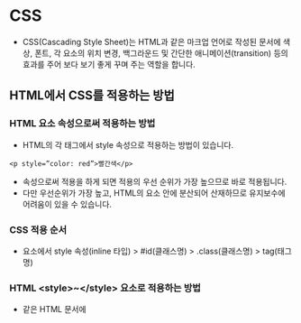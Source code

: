# CSS
- CSS(Cascading Style Sheet)는 HTML과 같은 마크업 언어로 작성된 문서에 색상, 폰트, 각 요소의 위치 변경, 백그라운드 및 간단한 애니메이션(transition) 등의 효과를 주어 보다 보기 좋게 꾸며 주는 역할을 합니다.


## HTML에서 CSS를 적용하는 방법
### HTML 요소 속성으로써 적용하는 방법
- HTML의 각 태그에서 style 속성으로 적용하는 방법이 있습니다. 
```
<p style=”color: red”>빨간색</p>
```
- 속성으로써 적용을 하게 되면 적용의 우선 순위가 가장 높으므로 바로 적용됩니다. 
- 다만 우선순위가 가장 높고, HTML의 요소 안에 분산되어 산재하므로 유지보수에 어려움이 있을 수 있습니다.      

### CSS 적용 순서
- 요소에서 style 속성(inline 타입)  \> #id(클래스명) \> .class(클래스명)  \> tag(태그명)

### HTML \<style\>~\</style\> 요소로 적용하는 방법
- 같은 HTML 문서에 <style> 태그 안에 스타일을 적용하는 방식 입니다. 
```
   예)
   <!DOCTYPE html>
   <html>
     <head>
       <meta charset='utf-8'>
       <style>
          p { color : red; }
       </style>       
     </head>
     <body>
       <p>빨간색 글씨</p>
     </body>
   </html>
```   

- 같은 문서에 CSS가 HTML 요소로 함께 존재하게 되는 형태입니다. 
- 여러페이지에 공통 스타일이 있는 경우 중복해서 작성해야 하는 불편함이 있고, 중복된 소스가 분산되어 산재하므로  유지 보수에 어려움이 따를 수 있습니다.

### 외부 파일로 적용하는 방법
- CSS를 외부 파일로 따로 분리하여 작성하는 방식 입니다.
```
<link rel=”stylesheet” type=”text/css” href='css 외부 파일 경로'>
```
```
예) 
<!DOCTYPE html>
   <html>
     <head>
       <meta charset='utf-8'>
       <link rel=”stylesheet” type=”text/css” href=”css/style/.css”>
     </head>
     <body>
       <p>빨간색 글씨</p>
     </body>
  </html> 
```

- 외부파일로 따로 분리하여 작성하는 경우 공통 요소에 대한 스타일을 한번만 정의 할수 있습니다.
- 웹브라우저는 한번 다운로드 받은 외부 파일은 캐싱처리를 하므로 브라우저의 렌더링 속도에 이점이 있습니다.
- 그러나 캐싱처리를 하므로 수정한 CSS 요소가 바로 반영되지 않는 다는 문제가 있습니다.

## 선택자
- HTML요소에 스타일을 입힐려면 우선 특정 요소를 선택하고 선택한 요소에 스타일을 지정하여 꾸며야 합니다.
- 특정 요소를 선택하게 해 주는 것을 선택자라고 합니다.

### 선택자의 종류
#### 태그 선택자
- div, span, p와 같이 태그 이름으로 요소를 선택하는 방법 입니다. 
- 태그 이름이므로 복수의 요소를 선택할 수 있습니다. 
```
 <style>
p { color: red; }
 </style>
```

#### 클래스 선택자
- 클래스 속성에 지정된 이름으로 요소를 선택하는 방법입니다.
- 클래스는 개념적으로 복수의 요소에 적용하기 위한 속성이므로 복수의 요소를 선택할 수 있습니다.
- 클래스 선택자는 마침표(.)로 시작하며 클래스명을 입력합니다.
```
<style>
.selected { color: red }
</style>
<ul>
<li>스파크
<li class='selected'>모닝</li>
<li>레이</li>
</ul>
```

#### 아이디 선택자
- 아이디 속성으로 지정된 이름으로 요소를 선택하는 방법입니다.
- 아이디는 개념적으로 1개의 요소에 적용하기 위한 속성입니다. 그러나 CSS에서는 여러개가 선택될 수 있으나 적용 우선순위에 영향을 받으므로 반드시 1개의 요소만 적용하도록 합니다.
- 아이디 선택자는 샵(#)으로 시작하며 아이디명을 입력합니다.
```
<style>
#title { color: red }
</style>
```

```
<h1 id='title'>제목</h1>
```

#### 스타일 적용 우선 순위
- style 속성에 적용(inline 타입) \> #id명 \> #class명 \> tag이름
- 스타일은 가장 많은 요소에 적용될수 있는 범위의 선택자가 가장 우선순위가 작고, 적용 범위가 작을 수록 스타일 우선순위가 높습니다.


#### 조상 자손 선택자
- 스타일을 적용할 요소의 범위를 좁혀서 적용하기를 원할때 사용할 수 있습니다. 
- 왼쪽에 먼저 나열되는 요소가 상위 요소로 인식됩니다.
```
예)
p 태그 아래 li 요소가 모두 선택됩니다.
<style>
p li { color :red; }
</style>
<p>
  <ul>
    <li>스파크</li>
    <li>모닝</li>
    <li>레이</li>
   </ul>
   <ol>
     <li>스파크</li>
     <li>모닝</li>
     <li>레이</li>
   </ol>
</p>
```
#### 부모 자식 선택자
- 상기 예시의 경우 p 태그 아래 li로 되어 있는 모든 태그가 적용이 됩니다. 
- 그러나 ul 요소 하위 li만 적용해야 하는 경우도 있는데, 그때는 \> 결합자 를 사용하여 바로 하위 요소를 선택할 수 있습니다.

```
<style>
p ul > li { color: red; } 
</style>
```

#### 그룹 선택자
- 여러 요소를 선택하여 동일 속성을 선택하는 방법
```
<style>
ul, ol { color: red; }
.car, .truck { color: blue; }
#nav li, #footer li { font-size: 20px; }
</style>
```

#### 가상 클래스선택자
- 선택자에 추가하는 키워드로, 선택한 요소가 특별한 상태여야 적용될 수 있는 선택자를 의미 합니다.
```
예)
:link - 방문한 적이 없는 링크
:visited - 방문한 적이 있는 링크
:hover - 마우스를 롤오버 했을 때 
:active - 마우스를 클릭했을 때 
:read-only 읽기 전용 상태일때 
:not(선택자) { 특정 포함되지 않은 요소만 선택)
:nth-child  특정 순서에 있는 요소를 선택할 때
:checked  radio, checkbox에서 선택된 요소
:after - 하위 요소 가장 끝에
:before - 하위 요소 바로 앞에
```

- 선택자를 모두 암기는 불가 다만 쉽게 찾아서 쓸 수 있도록 하기 참고 URL을 한번씩 연습 해 볼 것
- 선택자 Reference
[https://developer.mozilla.org/ko/docs/Web/CSS/Reference#%EC%84%A0%ED%83%9D%EC%9E%90](https://developer.mozilla.org/ko/docs/Web/CSS/Reference#%EC%84%A0%ED%83%9D%EC%9E%90)


#### 결합자
- 결합자니는 “A는 B의 자식”, “A는 B와 인접한 요소” 처럼 두 개 이상의 선택자 끼지 관계를 형성합니다.

- 인접 형제 결합 A + B<br>
   요소 A와 B가 같은 부모를 가지며 B가 A를 바로 뒤따라야 하도록 지정합니다.
  
- 일반 형제 결합 A ~ B<br>
   요소 A와 B가 같은 무모를 가지며, B가 A를 뒤따라야 하도록 지정합니다. 그러나 B가 A의 바로 옆에 위치해야 할 필요는 없습니다.

- 자식 결합자 A > B<br>
  요소 B가 A의 바로 밑에 위치해야 하도록 지정합니다.

- 자손 결합자<br>
 요소 B가 A의 밑에 위치해야 하도록 지정합니다. 그러나 B가 A의 바로 아래에 있을 필요는 없습니다.

### 스타일 상속(inherit)
- 스타일은 가장 효율적인 방식으로 브라우저에서 적용이 됩니다. 보통 상위 요소가 하위 요소의 스타일에 영향을 주나 모든 속성에 해당되지는 않습니다.
```
예)
color 속성은 상속됩니다.
border 속성은 상속되지 않습니다.
``` 

## 속성
- 스타일 각각의 효과는 속성이라고 합니다. 속성은 약 250개 정도가 있다고 하나 실제 개발 환경에서 모두 익히고 작업을 하는 경우는 거의 없습니다. 
- 사용 빈도수가 낮은 경우는 바로 떠올려서 적용하기 역시 어려울 수 있습니다.
- 따라서 속성에 대한 공부는 가장 많이 쓰는 속성 위주로 연습을 하시면 됩니다. 

## 폰트
### font-size 
- 글자 크기를 지정하는 속성 입니다. 주요 단위는 px, em, rem입니다.
- rem
	- \<html\> 태그에 적용된 font-size에 따라 상대적으로 크기가 결정됩니다. 
   
- px 
	- 모니터상의 화소 하나의 크기에 대응되는 단위 입니다. 고정된 값이기 때문에 이해하기 쉽습니다.
	
- em
	- 부모태그에 지정된 font-size에 따라 상대적으로 크기가 결정됩니다.

### color
- 글꼴의 컬러를 지정할 수 있습니다. 
- 색상을 지정하는 방법
- hex 코드(16진수 코드) 적용방식 
```
 예) p { color: #ff0000; }
``` 
- 색상명으로 적용하는 방식
```
 예) p { color: red; }
```

- rgb방식으로 적용하는 방식
	- 빛의 3원색인 빨강,녹색,파랑의 수치로 적용하는 방법이며
	- 색상의 범위는 각각 0~255(256개)씩 조합하여 색상을 구성합니다.(16,777,216개 색상)
```
p { color: rgb(255, 0, 0); }
``` 
  
### text-align 
- 텍스트 정렬 방향을 지정할 수 있습니다.
	- left - 왼쪽 정렬
	- right - 오른쪽 정렬
	- center - 중앙 정렬
	- justify - 양쪽 정렬

### line-height 
- 행간 높이를 지정할 수 있습니다. 기본값은 1.2 입니다. 
   
### font-weight 
- 텍스트의 굵기를 지정할수 있습니다.
- normal(정상), bold(굵게)와 같이 텍스트로 속성을 지정하거나
- 100~900 범위의 숫자로 굵기를 지정할 수 있습니다.<br>(다만 폰트가 지원을 하는 숫자의 범위여야 적용이 됩니다.)

### font-family
- 글꼴을 지정할 수 있는 속성입니다. 
- 글꼴을 지정하는 방법
```
p { font-family: 폰트명1, 폰트명2, 폰트명3 }
```
- 폰트는 적용가능 폰트를 왼쪽부터 우선 순위를 가지고 적용됩니다. 
- 즉 폰트명1이 적용된다면 폰트명2는 적용되지 않습니다.
- 2개 이상 단어로 구성된 폰트명은 큰따옴표(”)로 감싸서 설정합니다.
```
예) p { font-family : “Sans Serif”, Verdana, “Times New Roman”; }
```
  
- 폰트는 사이트를 이용하는 사용자의 컴퓨터에 자체적으로 보유하고 있는 시스템 폰트와 웹폰트로 구분해서 생각할 수 있습니다.
- 시스템에 설치하는 폰트는 웹 사용자에 따라 보유하고 있을 수도 있고 없을 수도 있으므로 통일성을 위해서 또는 라이센스가 있는 보기 좋은 폰트 사용을 위해 웹 폰트를 사용하기도 합니다.

- 웹폰트 사용하는법

```
https://fonts.google.com/

예) 
https://fonts.google.com/specimen/Noto+Sans+KR?preview.text_type=custom&selection.family=Noto+Sans+KR:wght@100;300;400;500;700;900&sidebar.open=true

<link>방식
<link rel="preconnect" href="https://fonts.gstatic.com"> <link href="https://fonts.googleapis.com/css2? family= Noto+Sans+KR:wght@100;300;400;500;700;900 & display=swap" rel="stylesheet">

import 방식
@import url('https://fonts.googleapis.com/css2? family= Noto+Sans+KR:wght@100;300;400;500;700;900 & display=swap');


font-family: 'Noto Sans KR', sans-serif
```

## 공간
### 인라인 레벨 요소(Inline level Element)
- 줄개행을 하지 않습니다.
- 공간을 지정할 수 없습니다. 요소 안에 있는 내용만큼의 공간만 차지합니다.
- 위 아래 공백(margin)을 지정할 수 없으나, 내부 공백(padding)은 지정할 수 있습니다.
- 대표적으로 \<span\>태그는 inline-level 요소 입니다.

### 블록 레벨 요소(block Level Element)
- 항상 줄개행을 합니다.
- 공간을 지정할 수 있습니다. 즉, width, height(너비와 높이)를 가질 수 있습니다.(CSS에서 지정)
- 아래 위 또는 왼쪽 오른쪽에 공백(margin)을 지정할 수 있습니다.
- 대표적으로 \<div\> 태그는 block-level 요소 입니다.

### 인라인 블록 요소(Inline-Block Level Element)
- block-level, inline-level 외에도 이 둘의 속성을 모두 가지고 있는 inline-block-level 요소도 있습니다.
- 각 요소 자체에 자연적으로 있는 속성은 아니며, style 지정을 하여 적용할 수 있습니다.
- 또한 block-level 속성은 style 지정을 통해 inline, inline-block level 속성으로 변경이 가능합니다. 
- inline-level 속성 역시 style 지정을 통해 inline-block, block-level 속성으로 변경할 수 있습니다.

### display 속성
- display 속성을 사용하여 block, inline, inline-block, 또는 none 속성(안보임처리)를 지정하여 
- 공간 속성을 변경할 수 있습니다.

```
예)
<style>
p { display: inline; }
span { display: block; }
.section { display: none;  }
</style>
```

## 레이아웃
### box-sizing
- box-sizing 속성을 설정하지 않는 다면 모든 요소는 기본 content-box 속성을 가집니다. 

- content-box<br>
내용 기준이 되며, 각 요소의 기준 너비, 높이는 보더(border)와 padding이 더해집니다. 
- border-box<br>
보더가 기준이 되며 보더 기준으로 기준 너비, 높이가 결정됩니다.

### 포지션
- position 속성은 문서상의 배치하는 방법을 지정합니다.(top, right, bottom, left, z-index)
- 아무 속성을 지정하지 않는다면 기본 값은 static 입니다.
- static
	- 요소를 일반적인 문서 흐름에 따라 배치합니다. top, right, bottom, left, z-index 속성은 적용되지 않습니다.
- relative
	- 요소를 일반적인 문서 흐름에 따라 배치하고 자기자신을 기준으로 top, right, bottom, left의 값에 따라 오프셋(offset)을 적용합니다. 
	- z-index에 따라 요소의 층위를 지정할 수 있습니다.

- absolute 
	- 요소를 일반적인 문서 흐름에서 제거하고, 페이지 레이아웃 공간도 배정하지 않습니다. 
	-대신 가장 가까운 위치 지정 조상요소에 대해 상대적으로으로 배치합니다(조상 위치 기준으로 top, right, bottom, left 값 지정)단, 조상 중 위치 지정요소가 없다면 가장 상위 블록을 기준으로 삼습니다. 
	- 조상요소를 지정하는 방법은 상위 요소에 position: relative; 속성을 부여 하면 됩니다.
	- z-index에 따라 요소의 층위를 지정할 수 있습니다.

- fixed
	- 요소를 일반적인 문서 흐름에서 제거하고 페이지 레이아웃에 공간도 배정하지 않습니다.
	- 대신 뷰포트의 초기 컨테이닝 블록을 기준으로 삼아 배치합니다(즉, 브라우저에서 보이는 영역 기준으로 top, right, bottom, left 배치)

### float
	- 왼쪽 또는 오른쪽 방향에 따라 흘러가듯이 배치
	- left - 왼쪽 방향으로 흘러가듯이 배치
	- right - 오른쪽 방향으로 흘러가듯이 배치 
	- none - 초기값이며 흘러가는듯한 배치를 하지 않음

	- float 속성은 clear를 해주지 않는다면 지정하지 않아도 다음 요소에 영향을 줄 있으므로 반드시 clear 처리합니다.
```
예)
<style>
ul.menu > li { float: left; }
ul.menu:after { clear: left; content: ''; display: block; }
</style>
<ul class='menu'>
 <li>메뉴1</li>
 <li>메뉴2</li>
 <li>메뉴3</li>
</ul>
```

### margin
- margin 속성은 네 방향 바깥 여백 영역을 설정 합니다. 
- margin-top, margin-right, margin-bottom, margin-left의 단축 속성 입니다.

```
적용예시)
/* 네 면 모두 적용 */
margin: 10px; 

/* 세로방향 | 가로 방향 */
margin: 10px 20px;

/* 위 | 가로방향 | 아래 */
margin: 10px 20px 5px;

/* 위 | 오른쪽 | 아래 | 왼쪽 */
margin: 10px 5px 15px 6px;
```

### padding
- 요소 내부의 빈 공간을 추가합니다.
- padding-top, padding-right, padding-bottom, padding-left의 단축 속성 입니다.

```
적용예시)
/* 네 면 모두 적용 */
padding: 10px; 

/* 세로방향 | 가로 방향 */
padding: 10px 20px;

/* 위 | 가로방향 | 아래 */
padding: 10px 20px 5px;

/* 위 | 오른쪽 | 아래 | 왼쪽 */
padding: 10px 5px 15px 6px;
```

### 다단(multi column)
- 신문과 같이 긴 텍스트를 단을 나누어 보기 좋게 출력 할 수 있습니다.

- column-count 다단 갯수 
- column-width - 다단별 너비
- column-gap - 다단 사이의 여백

- column-rule-width - 구분선 두께
- column-rule-style - dotted(점선)|solid(직선)|thick(두꺼운 직선)  - 다단에 구분선을 넣는 경우 
- column-rule-color - 구분선 색상 


### media query
- 미디어쿼리는 다양한 장비(미디에)에 따른 화면 사이즈에 적응하기 위해 특정 break-point 기준에 따라 CSS 속성을 다르게 적용하는 방법 입니다.
예)
```
<style>
@media all and (max-width: 400px) {  // 화면사이즈 400px이하 적용

};
@media all and (max-width: 720px) { // 화면사이즈 720px 이하 적용
  
};

@media all and (max-width: 1024px) { // 화면사이즈 1024px 이하 적용

}
</style>
```

## 그래픽
### background
- 배경색 또는 배경 이미지를 지정하는 속성 입니다.

### background-color 
- 요소의 배경색상을 지정합니다.
```
예)
body { background-color: blue; }
```

### background-image 
- 배경을 이미지로 채우게 됩니다. 이미지 경로를 설정하면 좌우, 상하 반복(repeat-x, repeat-y) 속성이 기본적으로 적용되므로 요소를 가득 채우게 됩니다.
```
예)
body { background-image: url(”img/photo.jpg”); }
```

### background-repeat
- 배경이미지의 반복 속성을 지정합니다.
- no-repeat 반복 없음 
- repeat-x - 좌우 방향으로 반복
- repeat-y - 상하 방향으로 반복

```
예) 
body {
  background-image : url(”img/photo.jpg”);
  background-repeat : no-repeat;
}
```

### background-attachment
- 배경이미지를 스크롤할지 고정할지 여부를 지정
- fixed - 고정
- scroll - 스크롤 

```
예)
body {
  background-image : url(”img/photo.jpg”);
  background-repeat : no-repeat;
  background-attachment : scroll;
}
```

### background-position
- 배경이지미의 위치를 지정할 수 있습니다. 
- background-position: 좌중우(left|right|center) 상중하(top|bottom|center);
- background-position: 100px 100px; (좌측에서 100px 이동, 위에서 아래로 100px 이동)

```
예) 
body {
  background-image : url(”img/photo.jpg”);
  background-repeat : no-repeat;
  background-position: right top;
}
```

### background 단축형 
- background: 색상 이미지 반복여부 스크롤여부 위치

```
예)
body { 
  background: #ffffff url(”img/photo.jpg”) no-repeat right top;
}
```

## overflow 
- 요소 안에 있는 컨텐츠의 크기가 영역에 비해 클 경우 통제하는 속성

- visible - 기본속성이며, 컨텐츠 영역이 상위 영역에 비해 클 경우 영역 밖에 겹쳐지게 출력이 됩니다.
- hidden - 컨텐츠 영역중 넘어서는영역을 감춤니다. 
- scroll - 컨텐츠 영역이 넘어설 경우 스크롤바 생성
- auto - 컨텐츠 영역이 영역을 넘어서지 않으면 아것도 발생하지 않으나 넘어설 경우 스크롤바를 생성
- overflow-y: auto - 상하 위치 기준으로 스크롤바 생성 
- overflow-x: auto - 좌우 위치 기준으로 스크롤바 생성


## transition
- CSS 효과를 특정 지연을 주어 부드럽게 전환될 수 있도록 합니다.
- transition-delay - CSS 속성이 적용되기전 지연시간을 지정합니다. 
```
예) transition-delay : 1s; 
```

- transition-duration - 전환효과 진행시간
- transition-property - CSS 속성
- transition-property : width;  - 가로 너비가 변할 경우 전환효과 발생
- transition-timing-function - 애니메이션 효과(linear, ease, ease-in, ease-out, ease-in-out)

- transition 축약 적용
	- transition : property(속성) duration(지연시간), timing-function(애니메이션효과), delay(전환발생전 대기시간)
```
예)
div { 
  transition: width 2s ease-out 1s;
}
```

## flexbox
### flexbox의 기본 개념
- 일명 flexbox라 불리는 Flexible Box module은 flexbox 인터페이스 내의 아이템 간 공간 배분과 강력한 정렬 기능을 제공하기 위한 1차원 레이아웃 모델 로 설계되었습니다. 
- flexbox를 1차원이라 칭하는 것은, 레이아웃을 다룰 때 한 번에 하나의 차원(행이나 열)만을 다룬다는 뜻입니다. 

### flexbox의 두 개의 축
flexbox를 다루려면 주축과 교차축이라는 두 개의 축에 대한 정의를 알아야 합니다. 주축은 flex-direction 속성을 사용하여 지정하며 교차축은 이에 수직인 축으로 결정됩니다. flexbox의 동작은 결국 이 두 개의 축에 대한 문제로 환원되기 때문에 이들이 어떻게 동작하는지 처음부터 이해하는 것이 중요합니다. 

#### 주축
- 주축은 flex-direction에 의해 정의되며 4개의 값을 가질 수 있습니다.
	- row 
	- row-reverse 
	- column
	- column-reverse

- row 혹은 row-reverse를 선택하면 주축은 인라인 방향으로 행을 따릅니다.


- column 혹은 column-reverse 을 선택하면 주축은 페이지 상단에서 하단으로 블록 방향을 따릅니다. 